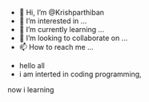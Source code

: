 - 👋 Hi, I’m @Krishparthiban
- 👀 I’m interested in ...
- 🌱 I’m currently learning ...
- 💞️ I’m looking to collaborate on ...
- 📫 How to reach me ...

<!---
Krishparthiban/Krishparthiban is a ✨ special ✨ repository because its `README.md` (this file) appears on your GitHub profile.
You can click the Preview link to take a look at your changes.
--->
- hello all 
- i am interted in coding programming,

now i learning
